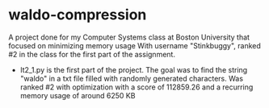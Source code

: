 # waldo-compression
A project done for my Computer Systems class at Boston University that focused on minimizing memory usage
With username "Stinkbuggy", ranked #2 in the class for the first part of the assignment.

- lt2_1.py is the first part of the project. The goal was to find the string "waldo" in a txt file filled with randomly generated 
characters. Was ranked #2 with optimization with a score of 112859.26 and a recurring memory usage of around 6250 KB

